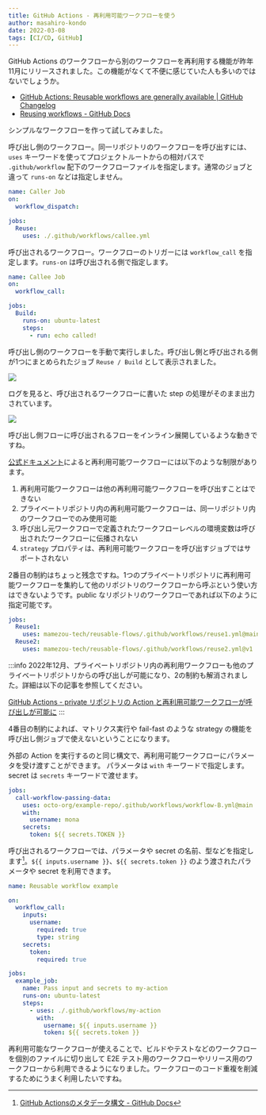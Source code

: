 ```yaml
---
title: GitHub Actions - 再利用可能ワークフローを使う
author: masahiro-kondo
date: 2022-03-08
tags: [CI/CD, GitHub]
---
```


GitHub Actions のワークフローから別のワークフローを再利用する機能が昨年11月にリリースされました。この機能がなくて不便に感じていた人も多いのではないでしょうか。

- [GitHub Actions&#058; Reusable workflows are generally available | GitHub Changelog](https://github.blog/changelog/2021-11-24-github-actions-reusable-workflows-are-generally-available/)
- [Reusing workflows - GitHub Docs](https://docs.github.com/ja/actions/using-workflows/reusing-workflows)

シンプルなワークフローを作って試してみました。

呼び出し側のワークフロー。同一リポジトリのワークフローを呼び出すには、`uses` キーワードを使ってプロジェクトルートからの相対パスで `.github/workflow` 配下のワークフローファイルを指定します。通常のジョブと違って `runs-on` などは指定しません。

```yaml
name: Caller Job
on:
  workflow_dispatch:

jobs:
  Reuse:
    uses: ./.github/workflows/callee.yml
```

呼び出されるワークフロー。ワークフローのトリガーには `workflow_call` を指定します。`runs-on` は呼び出される側で指定します。

```yaml
name: Callee Job
on:
  workflow_call:

jobs:
  Build:
    runs-on: ubuntu-latest
    steps:
      - run: echo called!
```
>
呼び出し側のワークフローを手動で実行しました。呼び出し側と呼び出される側が1つにまとめられたジョブ `Reuse / Build` として表示されました。

![](https://i.gyazo.com/18df029bd2ad151878857a87fcdbc7f2.png)

ログを見ると、呼び出されるワークフローに書いた step の処理がそのまま出力されています。

![](https://i.gyazo.com/1434fc61bc1db9d0403431262d8c27e6.png)

呼び出し側フローに呼び出されるフローをインライン展開しているような動きですね。

[公式ドキュメント](https://docs.github.com/ja/actions/using-workflows/reusing-workflows#limitations)によると再利用可能ワークフローには以下のような制限があります。

1. 再利用可能ワークフローは他の再利用可能ワークフローを呼び出すことはできない
1. プライベートリポジトリ内の再利用可能ワークフローは、同一リポジトリ内のワークフローでのみ使用可能
1. 呼び出し元ワークフローで定義されたワークフローレベルの環境変数は呼び出されたワークフローに伝播されない
1. `strategy` プロパティは、再利用可能ワークフローを呼び出すジョブではサポートされない

2番目の制約はちょっと残念ですね。1つのプライベートリポジトリに再利用可能ワークフローを集約して他のリポジトリのワークフローから呼ぶという使い方はできないようです。public なリポジトリのワークフローであれば以下のように指定可能です。

```yaml
jobs:
  Reuse1:
    uses: mamezou-tech/reusable-flows/.github/workflows/reuse1.yml@main
  Reuse2:
    uses: mamezou-tech/reusable-flows/.github/workflows/reuse2.yml@v1
```

:::info
2022年12月、プライベートリポジトリ内の再利用ワークフローも他のプライベートリポジトリからの呼び出しが可能になり、2の制約も解消されました。詳細は以下の記事を参照してください。

[GitHub Actions - private リポジトリの Action と再利用可能ワークフローが呼び出しが可能に](/blogs/2022/12/24/sharing-private-actions-and-reusable-workflows/)
:::

4番目の制約によれば、マトリクス実行や fail-fast のような strategy の機能を呼び出し側ジョブで使えないということになります。


外部の Action を実行するのと同じ構文で、再利用可能ワークフローにパラメータを受け渡すことができます。 パラメータは `with` キーワードで指定します。 secret は `secrets` キーワードで渡せます。

```yaml
jobs:
  call-workflow-passing-data:
    uses: octo-org/example-repo/.github/workflows/workflow-B.yml@main
    with:
      username: mona
    secrets:
      token: ${{ secrets.TOKEN }}
```

呼び出されるワークフローでは、パラメータや secret の名前、型などを指定します[^2]。`${{ inputs.username }}`、`${{ secrets.token }}` のよう渡されたパラメータや secret を利用できます。

[^2]: [GitHub Actionsのメタデータ構文 - GitHub Docs](https://docs.github.com/ja/actions/creating-actions/metadata-syntax-for-github-actions#name)

```yaml
name: Reusable workflow example

on:
  workflow_call:
    inputs:
      username:
        required: true
        type: string
    secrets:
      token:
        required: true

jobs:
  example_job:
    name: Pass input and secrets to my-action
    runs-on: ubuntu-latest
    steps:
      - uses: ./.github/workflows/my-action
        with:
          username: ${{ inputs.username }}
          token: ${{ secrets.token }}
```

>
再利用可能なワークフローが使えることで、ビルドやテストなどのワークフローを個別のファイルに切り出して E2E テスト用のワークフローやリリース用のワークフローから利用できるようになりました。ワークフローのコード重複を削減するためにうまく利用したいですね。

